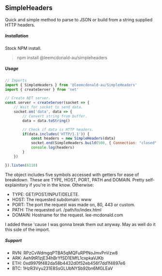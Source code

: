 ## SimpleHeaders
Quick and simple method to parse to JSON or build from a string supplied HTTP headers.

##### Installation
Stock NPM install.
> npm install @leemcdonald-au/simpleheaders

##### Usage
```javascript
// Imports
import { SimpleHeaders } from '@leemcdonald-au/SimpleHeaders'
import { createServer } from 'net'

// Create NET server.
const server = createServer(socket => {
    // Wait for socket to send data.
    socket.on('data', data => {
        // Convert string from buffer.
        data = data.toString()

        // Check if data is HTTP headers.
        if(data.includes('HTTP/1.1')) {
            const headers = new SimpleHeaders(data)
            socket.end(SimpleHeaders.build(500, { Connection: "closed", "Content-Type": "text/html" }) + SimpleHeaders.html('Error 500', '<b>Error 500</b>: Internal Server Error'))
            console.log(headers)
        }
    })

}).listen(6110)
```

The object includes five symbols accessed with getters for ease of breakdown. These are TYPE, HOST, PORT, PATH and DOMAIN. Pretty self-explainitory if you're in the know. Otherwise:
- TYPE: GET/POST/INPUT/DELETE.
- HOST: The requested subdomain: www
- PORT: The port the request was made on, 80, 443 or custom.
- PATH: The requested url. /path/to/index.html
- DOMAIN: Hostname for the request. lee-mcdonald.com

I added these 'cause I was gonna break them out anyway. May as well do it this side of the import.

##### Support
- RVN: RPzCvWdmgqPTBA5qMQFuRPfNoJmvPnVzw8
- ARK: Aeh9tR1zjE34hBrYfSD1EMfL1cxpkaVJKb
- ETH: 0xd9979f482da58b4432d0f52eb456f7dd1f4897e6
- BTC: 1HzR3Vyu231E8SsGLUbNYSb92bn6MGLEaV